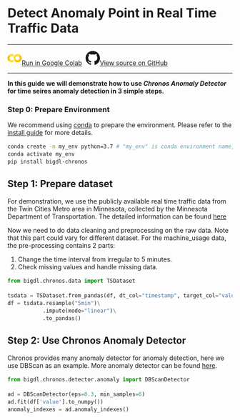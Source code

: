 # Detect Anomaly Point in Real Time Traffic Data

---

![](../../../../image/colab_logo_32px.png)[Run in Google Colab][chronos_minn_traffic_anomaly_detector] &nbsp;![](../../../../image/GitHub-Mark-32px.png)[View source on GitHub][chronos_minn_traffic_anomaly_detector]

---

**In this guide we will demonstrate how to use _Chronos Anomaly Detector_ for time seires anomaly detection in 3 simple steps.**

### Step 0: Prepare Environment

We recommend using [conda](https://docs.conda.io/projects/conda/en/latest/user-guide/install/) to prepare the environment. Please refer to the [install guide](../Overview/chronos.html#install) for more details.

```bash
conda create -n my_env python=3.7 # "my_env" is conda environment name, you can use any name you like.
conda activate my_env
pip install bigdl-chronos
```

## Step 1: Prepare dataset
For demonstration, we use the publicly available real time traffic data from the Twin Cities Metro area in Minnesota, collected by the Minnesota Department of Transportation. The detailed information can be found [here](https://github.com/numenta/NAB/blob/master/data/realTraffic/speed_7578.csv)

Now we need to do data cleaning and preprocessing on the raw data. Note that this part could vary for different dataset. 
For the machine_usage data, the pre-processing contains 2 parts: <br>
1. Change the time interval from irregular to 5 minutes.<br>
2. Check missing values and handle missing data.

```python
from bigdl.chronos.data import TSDataset

tsdata = TSDataset.from_pandas(df, dt_col="timestamp", target_col="value")
df = tsdata.resample("5min")\
           .impute(mode="linear")\
           .to_pandas()
```

## Step 2: Use Chronos Anomaly Detector
Chronos provides many anomaly detector for anomaly detection, here we use DBScan as an example. More anomaly detector can be found [here](../../PythonAPI/Chronos/anomaly_detectors.html).

```python
from bigdl.chronos.detector.anomaly import DBScanDetector

ad = DBScanDetector(eps=0.3, min_samples=6)
ad.fit(df['value'].to_numpy())
anomaly_indexes = ad.anomaly_indexes()
```

[chronos_minn_traffic_anomaly_detector]:<https://colab.research.google.com/github/intel-analytics/BigDL/blob/main/python/chronos/colab-notebook/chronos_minn_traffic_anomaly_detector.ipynb>
